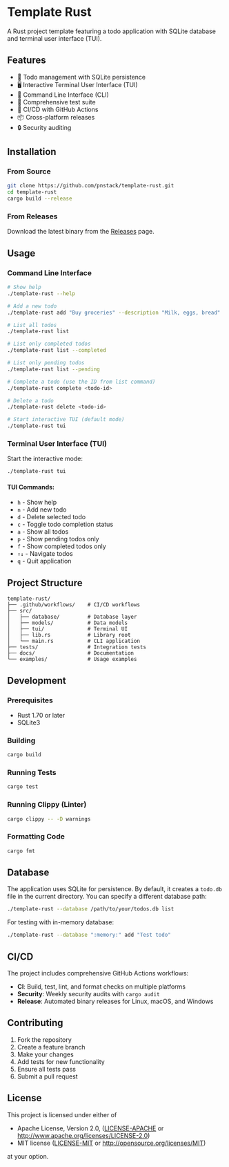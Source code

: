 # Template Rust

A Rust project template featuring a todo application with SQLite database and terminal user interface (TUI).

## Features

- 📝 Todo management with SQLite persistence
- 🖥️ Interactive Terminal User Interface (TUI)
- 🔧 Command Line Interface (CLI)
- 🧪 Comprehensive test suite
- 🚀 CI/CD with GitHub Actions
- 📦 Cross-platform releases
- 🔒 Security auditing

## Installation

### From Source

```bash
git clone https://github.com/pnstack/template-rust.git
cd template-rust
cargo build --release
```

### From Releases

Download the latest binary from the [Releases](https://github.com/pnstack/template-rust/releases) page.

## Usage

### Command Line Interface

```bash
# Show help
./template-rust --help

# Add a new todo
./template-rust add "Buy groceries" --description "Milk, eggs, bread"

# List all todos
./template-rust list

# List only completed todos
./template-rust list --completed

# List only pending todos
./template-rust list --pending

# Complete a todo (use the ID from list command)
./template-rust complete <todo-id>

# Delete a todo
./template-rust delete <todo-id>

# Start interactive TUI (default mode)
./template-rust tui
```

### Terminal User Interface (TUI)

Start the interactive mode:

```bash
./template-rust tui
```

#### TUI Commands:
- `h` - Show help
- `n` - Add new todo
- `d` - Delete selected todo
- `c` - Toggle todo completion status
- `a` - Show all todos
- `p` - Show pending todos only
- `f` - Show completed todos only
- `↑↓` - Navigate todos
- `q` - Quit application

## Project Structure

```
template-rust/
├── .github/workflows/    # CI/CD workflows
├── src/
│   ├── database/         # Database layer
│   ├── models/           # Data models
│   ├── tui/              # Terminal UI
│   ├── lib.rs            # Library root
│   └── main.rs           # CLI application
├── tests/                # Integration tests
├── docs/                 # Documentation
└── examples/             # Usage examples
```

## Development

### Prerequisites

- Rust 1.70 or later
- SQLite3

### Building

```bash
cargo build
```

### Running Tests

```bash
cargo test
```

### Running Clippy (Linter)

```bash
cargo clippy -- -D warnings
```

### Formatting Code

```bash
cargo fmt
```

## Database

The application uses SQLite for persistence. By default, it creates a `todo.db` file in the current directory. You can specify a different database path:

```bash
./template-rust --database /path/to/your/todos.db list
```

For testing with in-memory database:

```bash
./template-rust --database ":memory:" add "Test todo"
```

## CI/CD

The project includes comprehensive GitHub Actions workflows:

- **CI**: Build, test, lint, and format checks on multiple platforms
- **Security**: Weekly security audits with `cargo audit`
- **Release**: Automated binary releases for Linux, macOS, and Windows

## Contributing

1. Fork the repository
2. Create a feature branch
3. Make your changes
4. Add tests for new functionality
5. Ensure all tests pass
6. Submit a pull request

## License

This project is licensed under either of

- Apache License, Version 2.0, ([LICENSE-APACHE](LICENSE-APACHE) or http://www.apache.org/licenses/LICENSE-2.0)
- MIT license ([LICENSE-MIT](LICENSE-MIT) or http://opensource.org/licenses/MIT)

at your option.
